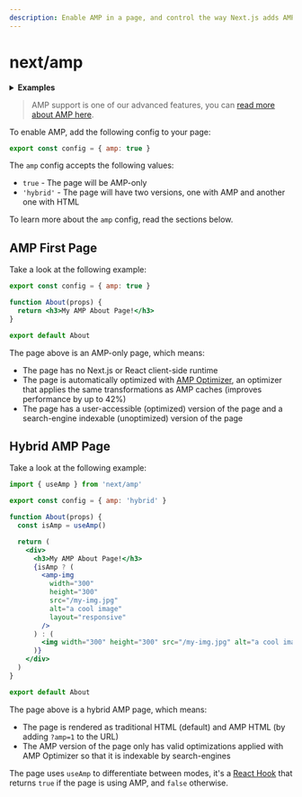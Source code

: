 ```yaml
---
description: Enable AMP in a page, and control the way Next.js adds AMP to the page with the AMP config.
---
```


# next/amp

<details>
  <summary><b>Examples</b></summary>
  <ul>
    <li><a href="https://github.com/vercel/next.js/tree/canary/examples/amp">AMP</a></li>
  </ul>
</details>

> AMP support is one of our advanced features, you can [read more about AMP here](/docs/advanced-features/amp-support/introduction.md).

To enable AMP, add the following config to your page:

```jsx
export const config = { amp: true }
```

The `amp` config accepts the following values:

- `true` - The page will be AMP-only
- `'hybrid'` - The page will have two versions, one with AMP and another one with HTML

To learn more about the `amp` config, read the sections below.

## AMP First Page

Take a look at the following example:

```jsx
export const config = { amp: true }

function About(props) {
  return <h3>My AMP About Page!</h3>
}

export default About
```

The page above is an AMP-only page, which means:

- The page has no Next.js or React client-side runtime
- The page is automatically optimized with [AMP Optimizer](https://github.com/ampproject/amp-toolbox/tree/master/packages/optimizer), an optimizer that applies the same transformations as AMP caches (improves performance by up to 42%)
- The page has a user-accessible (optimized) version of the page and a search-engine indexable (unoptimized) version of the page

## Hybrid AMP Page

Take a look at the following example:

```jsx
import { useAmp } from 'next/amp'

export const config = { amp: 'hybrid' }

function About(props) {
  const isAmp = useAmp()

  return (
    <div>
      <h3>My AMP About Page!</h3>
      {isAmp ? (
        <amp-img
          width="300"
          height="300"
          src="/my-img.jpg"
          alt="a cool image"
          layout="responsive"
        />
      ) : (
        <img width="300" height="300" src="/my-img.jpg" alt="a cool image" />
      )}
    </div>
  )
}

export default About
```

The page above is a hybrid AMP page, which means:

- The page is rendered as traditional HTML (default) and AMP HTML (by adding `?amp=1` to the URL)
- The AMP version of the page only has valid optimizations applied with AMP Optimizer so that it is indexable by search-engines

The page uses `useAmp` to differentiate between modes, it's a [React Hook](https://reactjs.org/docs/hooks-intro.html) that returns `true` if the page is using AMP, and `false` otherwise.
